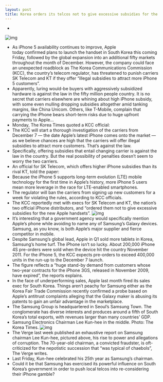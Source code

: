```yaml
---
layout: post
title: Korea orders its telcos not to give excessive subsidies for the iPhone 5
---
```

* >
![img](http://media.idownloadblog.com/wp-content/uploads/2011/08/korean-flag.jpeg)
* As iPhone 5 availability continues to improve, Apple today confirmed plans to launch the handset in South Korea this coming Friday, followed by the global expansion into an additional fifty markets throughout the month of December. However, the company could face an unexpected roadblock as The Korea Communications Commission (KCC), the country’s telecom regulator, has threatened to punish carriers SK Telecom and KT if they offer “illegal subsidies to attract more iPhone 5 customers”.
* Apparently, luring would-be buyers with aggressively subsidized hardware is against the law in the fifty million people country. It is no secret that carriers elsewhere are whining about high iPhone subsidy, with some even mulling dropping subsidies altogether amid tanking margins, like China Unicom. Others, like T-Mobile, complain that carrying the iPhone bears short-term risks due to huge upfront payments to Apple…
* Monday, The Korea Times quoted a KCC official:
* The KCC will start a thorough investigation of the carriers from December 7 ― the date Apple’s latest iPhone comes onto the market ― as we believe chances are high that the carriers will offer illegal subsidies to attract more customers. That’s against the law.
* Specifically, offering subsidies that entail changing carrier is against the law in the country. But the real possibility of penalties doesn’t seem to worry the two carriers.
* An official for SK Telecom, which offers higher iPhone subsidies than its rival KT, told the paper:
* Because the iPhone 5 supports long-term evolution (LTE) mobile technology for the first time in Apple’s history, more iPhone 5 users mean more leverage in the race for LTE-enabled smartphones.
* The regulator will ban the carriers from signing up new customers for a week for violating the rules, according to KCC officials.
* The KCC reportedly met with execs for SK Telecom and KT, the nation’s two official iPhone distributors, and “ordered them not to give excessive subsidies for the new Apple handsets”.
![img](http://media.idownloadblog.com/wp-content/uploads/2012/09/iPhone-5-two-up-front-back-flat.jpg)
* It’s interesting that a government agency would specifically mention Apple’s phone while avoiding to name any of Samsung’s Galaxy devices. Samsung, as you know, is both Apple’s major supplier and fierce competitor in mobile.
* Despite Samsung’s global lead, Apple in Q1 sold more tablets in Korea, Samsung’s home turf. The iPhone isn’t so lucky. About 200,000 iPhone 4S pre-orders were sold when the device hit the country November 2011. For the iPhone 5, the KCC expects pre-orders to exceed 400,000 units in the run-up to the December 7 launch.
* The figure reflects a “huge stand-by demand from customers whose two-year contracts for the iPhone 3GS, released in November 2009, have expired”, the reports explains.
* In the face of underperforming sales, Apple last month fired its sales exec for South Korea. Things aren’t peachy for Samsung either as the Korea Fair Trade Commission recently confirmed a probe based on Apple’s antitrust complaints alleging that the Galaxy maker is abusing its patents to gain an unfair advantage in the marketplace.
* The Samsung Group is headquartered in Seoul’s Samsung Town. The conglomerate has diverse interests and produces around a fifth of South Korea’s total exports, with revenues larger than many countries’ GDP.
* Samsung Electronics Chairman Lee Kun-hee in the middle. Photo: The Korea Times.
![img](http://media.idownloadblog.com/wp-content/uploads/2012/12/Samsung-Electronics-Chairman-Lee-Kun-hee.jpg)
* The Verge last week published an exhaustive report on Samsung chairman Lee Kun-hee, pictured above, his rise to power and allegations of corruption. The 70-year-old chairman, a convicted fraudster, is oft-criticized for the nepotistic succession that “was typical of chaebols”, The Verge writes.
* Last Friday, Kun-hee celebrated his 25th year as Samsung’s chairman.
* Could it be that Samsung has exercised its powerful influence on South Korea’s government in order to push local telcos into re-considering their iPhone gamble?

